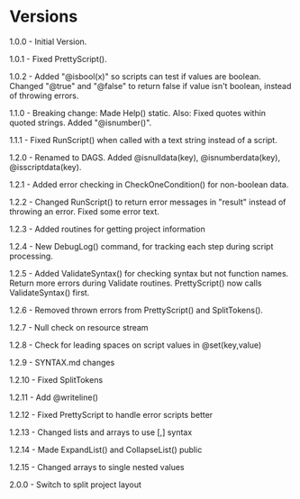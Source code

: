 # Versions

1.0.0 - Initial Version.

1.0.1 - Fixed PrettyScript().

1.0.2 - Added "@isbool(x)" so scripts can test if values are boolean. Changed "@true" and "@false" to return false if value isn't boolean, instead of throwing errors.

1.1.0 - Breaking change: Made Help() static. Also: Fixed quotes within quoted strings. Added "@isnumber()".

1.1.1 - Fixed RunScript() when called with a text string instead of a script.

1.2.0 - Renamed to DAGS. Added @isnulldata(key), @isnumberdata(key), @isscriptdata(key).

1.2.1 - Added error checking in CheckOneCondition() for non-boolean data.

1.2.2 - Changed RunScript() to return error messages in "result" instead of throwing an error. Fixed some error text.

1.2.3 - Added routines for getting project information

1.2.4 - New DebugLog() command, for tracking each step during script processing.

1.2.5 - Added ValidateSyntax() for checking syntax but not function names. Return more errors during Validate routines. PrettyScript() now calls ValidateSyntax() first.

1.2.6 - Removed thrown errors from PrettyScript() and SplitTokens().

1.2.7 - Null check on resource stream

1.2.8 - Check for leading spaces on script values in @set(key,value)

1.2.9 - SYNTAX.md changes

1.2.10 - Fixed SplitTokens

1.2.11 - Add @writeline()

1.2.12 - Fixed PrettyScript to handle error scripts better

1.2.13 - Changed lists and arrays to use [,] syntax

1.2.14 - Made ExpandList() and CollapseList() public

1.2.15 - Changed arrays to single nested values

2.0.0 - Switch to split project layout
